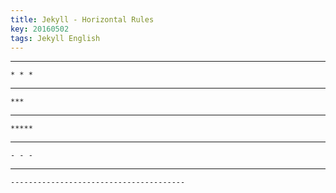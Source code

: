 ```yaml
---
title: Jekyll - Horizontal Rules
key: 20160502
tags: Jekyll English
---
```


* * *

<!--more-->

    * * *

***

    ***

*****

    *****

- - -

    - - -

---------------------------------------

    ---------------------------------------